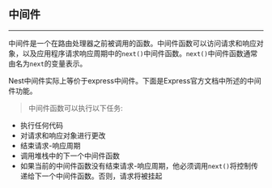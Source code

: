## 中间件
***
中间件是一个在路由处理器之前被调用的函数。中间件函数可以访问请求和响应对象，以及应用程序请求响应周期中的`next()`中间件函数。`next()`中间件函数通常由名为`next`的变量表示。

Nest中间件实际上等价于express中间件。下面是Express官方文档中所述的中间件功能。

> 中间件函数可以执行以下任务:

* 执行任何代码
* 对请求和响应对象进行更改
* 结束请求-响应周期
* 调用堆栈中的下一个中间件函数
* 如果当前的中间件函数没有结束请求-响应周期，他必须调用`next()`将控制传递给下一个中间件函数。否则，请求将被挂起

